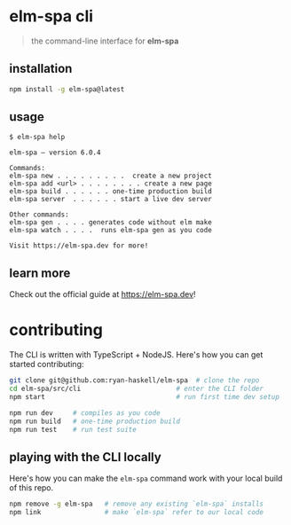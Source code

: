 # elm-spa cli
> the command-line interface for __elm-spa__

## installation

```bash
npm install -g elm-spa@latest
```

## usage

```
$ elm-spa help
```
```
elm-spa – version 6.0.4

Commands:
elm-spa new . . . . . . . . .  create a new project
elm-spa add <url> . . . . . . . . create a new page
elm-spa build . . . . . . one-time production build
elm-spa server  . . . . . . start a live dev server

Other commands:
elm-spa gen . . . . generates code without elm make
elm-spa watch . . . .  runs elm-spa gen as you code

Visit https://elm-spa.dev for more!
```

## learn more

Check out the official guide at https://elm-spa.dev!

# contributing

The CLI is written with TypeScript + NodeJS. Here's how you can get started contributing:

```bash
git clone git@github.com:ryan-haskell/elm-spa  # clone the repo
cd elm-spa/src/cli                        # enter the CLI folder
npm start                                 # run first time dev setup
```

```bash
npm run dev     # compiles as you code
npm run build   # one-time production build
npm run test    # run test suite
```

## playing with the CLI locally

Here's how you can make the `elm-spa` command work with your local build of this
repo.

```bash
npm remove -g elm-spa   # remove any existing `elm-spa` installs
npm link                # make `elm-spa` refer to our local code
```